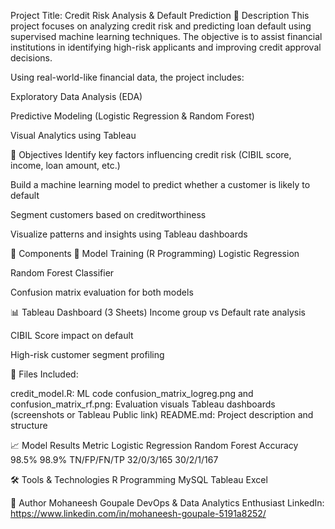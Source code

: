 Project Title: Credit Risk Analysis & Default Prediction
📌 Description
This project focuses on analyzing credit risk and predicting loan default using supervised machine learning techniques. The objective is to assist financial institutions in identifying high-risk applicants and improving credit approval decisions.

Using real-world-like financial data, the project includes:

Exploratory Data Analysis (EDA)

Predictive Modeling (Logistic Regression & Random Forest)

Visual Analytics using Tableau

🚀 Objectives
Identify key factors influencing credit risk (CIBIL score, income, loan amount, etc.)

Build a machine learning model to predict whether a customer is likely to default

Segment customers based on creditworthiness

Visualize patterns and insights using Tableau dashboards

📂 Components
🧠 Model Training (R Programming)
Logistic Regression

Random Forest Classifier

Confusion matrix evaluation for both models

📊 Tableau Dashboard (3 Sheets)
Income group vs Default rate analysis

CIBIL Score impact on default

High-risk customer segment profiling

📁 Files Included:

credit_model.R: ML code
confusion_matrix_logreg.png and confusion_matrix_rf.png: Evaluation visuals
Tableau dashboards (screenshots or Tableau Public link)
README.md: Project description and structure

📈 Model Results
Metric	Logistic Regression	Random Forest
Accuracy	98.5%	98.9%
TN/FP/FN/TP	32/0/3/165	30/2/1/167

🛠️ Tools & Technologies
R Programming
MySQL
Tableau
Excel

👤 Author
Mohaneesh Goupale
DevOps & Data Analytics Enthusiast
LinkedIn: https://www.linkedin.com/in/mohaneesh-goupale-5191a8252/
